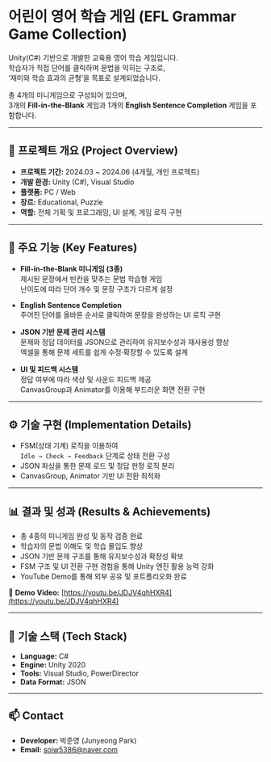 # 어린이 영어 학습 게임 (EFL Grammar Game Collection)

Unity(C#) 기반으로 개발한 교육용 영어 학습 게임입니다.  
학습자가 직접 단어를 클릭하며 문법을 익히는 구조로,  
‘재미와 학습 효과의 균형’을 목표로 설계되었습니다.  

총 4개의 미니게임으로 구성되어 있으며,  
3개의 **Fill-in-the-Blank** 게임과 1개의 **English Sentence Completion** 게임을 포함합니다.  

---

## 🎯 프로젝트 개요 (Project Overview)
- **프로젝트 기간:** 2024.03 ~ 2024.06 (4개월, 개인 프로젝트)
- **개발 환경:** Unity (C#), Visual Studio  
- **플랫폼:** PC / Web  
- **장르:** Educational, Puzzle  
- **역할:** 전체 기획 및 프로그래밍, UI 설계, 게임 로직 구현  

---

## 🧩 주요 기능 (Key Features)
- **Fill-in-the-Blank 미니게임 (3종)**  
  제시된 문장에서 빈칸을 맞추는 문법 학습형 게임  
  난이도에 따라 단어 개수 및 문장 구조가 다르게 설정  

- **English Sentence Completion**  
  주어진 단어를 올바른 순서로 클릭하여 문장을 완성하는 UI 로직 구현  

- **JSON 기반 문제 관리 시스템**  
  문제와 정답 데이터를 JSON으로 관리하여 유지보수성과 재사용성 향상  
  엑셀을 통해 문제 세트를 쉽게 수정·확장할 수 있도록 설계  

- **UI 및 피드백 시스템**  
  정답 여부에 따라 색상 및 사운드 피드백 제공  
  CanvasGroup과 Animator를 이용해 부드러운 화면 전환 구현  

---

## ⚙️ 기술 구현 (Implementation Details)
- FSM(상태 기계) 로직을 이용하여  
  `Idle → Check → Feedback` 단계로 상태 전환 구성  
- JSON 파싱을 통한 문제 로드 및 정답 판정 로직 분리  
- CanvasGroup, Animator 기반 UI 전환 최적화  

---

## 📊 결과 및 성과 (Results & Achievements)
- 총 4종의 미니게임 완성 및 동작 검증 완료  
- 학습자의 문법 이해도 및 학습 몰입도 향상  
- JSON 기반 문제 구조를 통해 유지보수성과 확장성 확보  
- FSM 구조 및 UI 전환 구현 경험을 통해 Unity 엔진 활용 능력 강화  
- YouTube Demo를 통해 외부 공유 및 포트폴리오화 완료  

🎥 **Demo Video:** [https://youtu.be/JDJV4qhHXR4](https://youtu.be/JDJV4qhHXR4)

---

## 🧰 기술 스택 (Tech Stack)
- **Language:** C#  
- **Engine:** Unity 2020  
- **Tools:** Visual Studio, PowerDirector  
- **Data Format:** JSON

---

## 📫 Contact
- **Developer:** 박준영 (Junyeong Park)  
- **Email:** soiw5386@naver.com  
